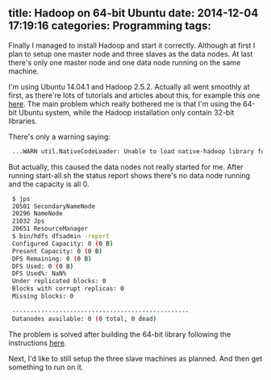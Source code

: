 title: Hadoop on 64-bit Ubuntu
date: 2014-12-04 17:19:16
categories: Programming
tags:
---
Finally I managed to install Hadoop and start it correctly. Although at first I plan to setup one master node and three slaves as the data nodes. At last there's only one master node and one data node running on the same machine.
<!--more-->

I'm using Ubuntu 14.04.1 and Hadoop 2.5.2. Actually all went smoothly at first, as there're lots of tutorials and articles about this, for example this one [here](http://www.bogotobogo.com/Hadoop/BigData_hadoop_Install_on_ubuntu_single_node_cluster.php). The main problem which really bothered me is that I'm using the 64-bit Ubuntu system, while the Hadoop installation only contain 32-bit libraries.

There's only a warning saying:
``` sh
 ...WARN util.NativeCodeLoader: Unable to load native-hadoop library for your platform... using builtin-java classes where applicable
```
But actually, this caused the data nodes not really started for me. After running start-all.sh the status report shows there's no data node running and the capacity is all 0.
``` sh
 $ jps
 20501 SecondaryNameNode
 20296 NameNode
 21032 Jps
 20651 ResourceManager
 $ bin/hdfs dfsadmin -report
 Configured Capacity: 0 (0 B)
 Present Capacity: 0 (0 B)
 DFS Remaining: 0 (0 B)
 DFS Used: 0 (0 B)
 DFS Used%: NaN%
 Under replicated blocks: 0
 Blocks with corrupt replicas: 0
 Missing blocks: 0
 
 -------------------------------------------------
 Datanodes available: 0 (0 total, 0 dead)
```
The problem is solved after building the 64-bit library following the instructions [here](http://beadooper.com/?p=144).

Next, I'd like to still setup the three slave machines as planned. And then get something to run on it.
